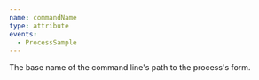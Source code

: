 ```yaml
---
name: commandName
type: attribute
events:
  - ProcessSample
---
```


The base name of the command line's path to the process's form.